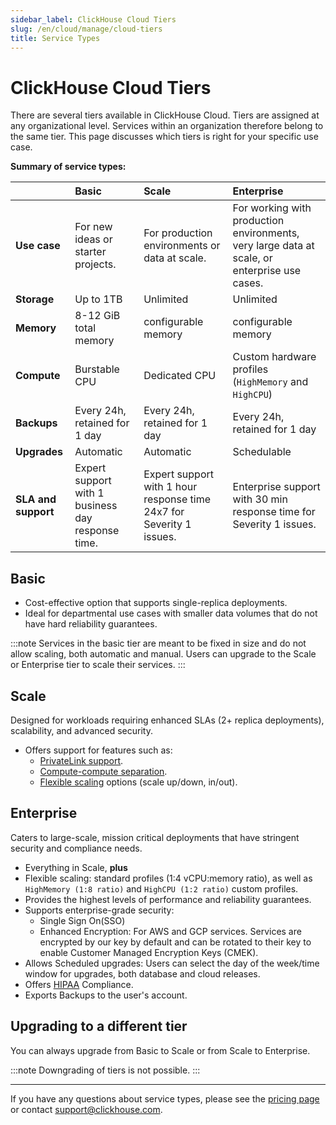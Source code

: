 ```yaml
---
sidebar_label: ClickHouse Cloud Tiers
slug: /en/cloud/manage/cloud-tiers
title: Service Types
---
```


# ClickHouse Cloud Tiers

There are several tiers available in ClickHouse Cloud. Tiers are assigned at any organizational level. Services within an organization therefore belong to the same tier. This page discusses which tiers is right for your specific use case.

**Summary of service types:**

|                     | Basic                                             | Scale                                                                | Enterprise                                                                                   |
|:--------------------|:--------------------------------------------------|:---------------------------------------------------------------------|:---------------------------------------------------------------------------------------------|
| **Use case**        | For new ideas or starter projects.                | For production environments or data at scale.                        | For working with production environments, very large data at scale, or enterprise use cases. |
| **Storage**         | Up to 1TB                                         | Unlimited                                                            | Unlimited                                                                                    |
| **Memory**          | 8-12 GiB total memory                             | configurable memory                                                  | configurable memory                                                                          |
| **Compute**         | Burstable CPU                                     | Dedicated CPU                                                        | Custom hardware profiles (`HighMemory` and `HighCPU`)                                            |
| **Backups**         | Every 24h, retained for 1 day                     | Every 24h, retained for 1 day                                        | Every 24h, retained for 1 day                                                                |
| **Upgrades**        | Automatic                                         | Automatic                                                            | Schedulable                                                                                  |
| **SLA and support** | Expert support with 1 business day response time. | Expert support with 1 hour response time 24x7 for Severity 1 issues. | Enterprise support with 30 min response time for Severity 1 issues.                          |

## Basic

- Cost-effective option that supports single-replica deployments.
- Ideal for departmental use cases with smaller data volumes that do not have hard reliability guarantees.

:::note
Services in the basic tier are meant to be fixed in size and do not allow scaling, both automatic and manual. 
Users can upgrade to the Scale or Enterprise tier to scale their services.
:::

## Scale

Designed for workloads requiring enhanced SLAs (2+ replica deployments), scalability, and advanced security.

- Offers support for features such as: 
  - [PrivateLink support](../security/private-link-overview.md).
  - [Compute-compute separation](../reference/warehouses#what-is-compute-compute-separation).
  - [Flexible scaling](../manage/scaling.md) options (scale up/down, in/out).

## Enterprise

Caters to large-scale, mission critical deployments that have stringent security and compliance needs.

- Everything in Scale, **plus**
- Flexible scaling: standard profiles (1:4 vCPU:memory ratio), as well as `HighMemory (1:8 ratio)` and `HighCPU (1:2 ratio)` custom profiles.
- Provides the highest levels of performance and reliability guarantees.
- Supports enterprise-grade security:
  - Single Sign On(SSO)
  - Enhanced Encryption: For AWS and GCP services. Services are encrypted by our key by default and can be rotated to their key to enable Customer Managed Encryption Keys (CMEK).
- Allows Scheduled upgrades: Users can select the day of the week/time window for upgrades, both database and cloud releases.  
- Offers [HIPAA](../security/compliance-overview.md/#hipaa) Compliance.
- Exports Backups to the user's account.

## Upgrading to a different tier

You can always upgrade from Basic to Scale or from Scale to Enterprise.

:::note
Downgrading of tiers is not possible.
:::

---

If you have any questions about service types, please see the [pricing page](https://clickhouse.com/pricing) or contact support@clickhouse.com.
